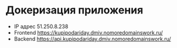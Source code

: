 # Докеризация приложения

- IP адрес 51.250.8.238
- Frontend https://kupipodariday.dmiv.nomoredomainswork.ru/
- Backend https://api.kupipodariday.dmiv.nomoredomainswork.ru/ 
